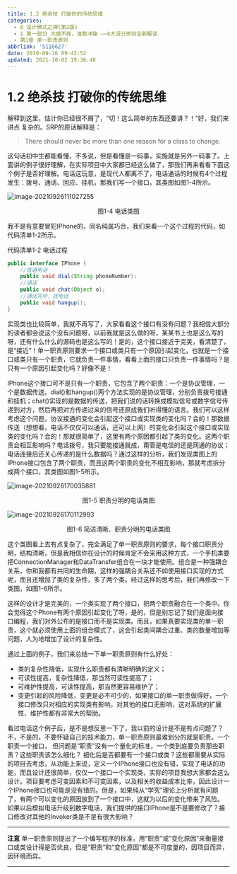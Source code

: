 ```yaml
---
title: 1.2 绝杀技 打破你的传统思维
categories:
  - 8 设计模式之禅(第2版)
  - 1 第一部分 大旗不挥，谁敢冲锋 ——6大设计原则全新解读
  - 第1章 单一职责原则
abbrlink: '5116627'
date: 2019-09-16 09:43:52
updated: 2021-10-02 19:36:48
---
```

# 1.2 绝杀技 打破你的传统思维
解释到这里，估计你已经很不屑了，“切！这么简单的东西还要讲？！”好，我们来讲点 复杂的。SRP的原话解释是：
> There should never be more than one reason for a class to change.

这句话初中生都能看懂，不多说，但是看懂是一码事，实施就是另外一码事了。上面讲的例子很好理解，在实际项目中大家都已经这么做了，那我们再来看看下面这个例子是否好理解。电话这玩意，是现代人都离不了，电话通话的时候有4个过程发生：拨号、通话、回应、挂机，那我们写一个接口，其类图如图1-4所示。

![image-20210926111027255](https://gitee.com/XiaoLan223/images/raw/master/Blog/Sum/20210926111027.png)

<center>图1-4 电话类图</center>

我不是有意要冒犯IPhone的，同名纯属巧合，我们来看一个这个过程的代码，如代码清单1-2所示。

代码清单1-2 电话过程
```java
public interface IPhone { 
    //拨通电话 
    public void dial(String phoneNumber); 
    //通话 
    public void chat(Object o); 
    //通话完毕，挂电话
    public void hangup(); 
}
```
实现类也比较简单，我就不再写了，大家看看这个接口有没有问题？我相信大部分的读者都会说这个没有问题呀，以前我就是这么做的呀，某某书上也是这么写的呀，还有什么什么的源码也是这么写的！是的，这个接口接近于完美，看清楚了，是“接近”！单一职责原则要求一个接口或类只有一个原因引起变化，也就是一个接口或类只有一个职责，它就负责一件事情，看看上面的接口只负责一件事情吗？是只有一个原因引起变化吗？好像不是！

IPhone这个接口可不是只有一个职责，它包含了两个职责：一个是协议管理，一个是数据传送。dial()和hangup()两个方法实现的是协议管理，分别负责拨号接通和挂机；chat()实现的是数据的传送，把我们说的话转换成模拟信号或数字信号传递到对方，然后再把对方传递过来的信号还原成我们听得懂的语言。我们可以这样考虑这个问题，协议接通的变化会引起这个接口或实现类的变化吗？会的！那数据传送（想想看，电话不仅仅可以通话，还可以上网）的变化会引起这个接口或实现类的变化吗？会的！那就很简单了，这里有两个原因都引起了类的变化。这两个职责会相互影响吗？电话拨号，我只要能接通就成，甭管是电信的还是网通的协议；电话连接后还关心传递的是什么数据吗？通过这样的分析，我们发现类图上的IPhone接口包含了两个职责，而且这两个职责的变化不相互影响，那就考虑拆分成两个接口，其类图如图1-5所示。

![image-20210926170035881](https://gitee.com/XiaoLan223/images/raw/master/Blog/Sum/20210926170037.png)
<center>图1-5 职责分明的电话类图</center>

![image-20210926170112993](https://gitee.com/XiaoLan223/images/raw/master/Blog/Sum/20210926170113.png)
<center>图1-6 简洁清晰、职责分明的电话类图</center>

这个类图看上去有点复杂了，完全满足了单一职责原则的要求，每个接口职责分明，结构清晰，但是我相信你在设计的时候肯定不会采用这种方式，一个手机类要把ConnectionManager和DataTransfer组合在一块才能使用。组合是一种强耦合关系，你和我都有共同的生命期，这样的强耦合关系还不如使用接口实现的方式呢，而且还增加了类的复杂性，多了两个类。经过这样的思考后，我们再修改一下类图，如图1-6所示。

这样的设计才是完美的，一个类实现了两个接口，把两个职责融合在一个类中。你会觉得这个Phone有两个原因引起变化了呀，是的，但是别忘记了我们是面向接口编程，我们对外公布的是接口而不是实现类。而且，如果真要实现类的单一职责，这个就必须使用上面的组合模式了，这会引起类间耦合过重、类的数量增加等问题，人为地增加了设计的复杂性。

通过上面的例子，我们来总结一下单一职责原则有什么好处：

- 类的复杂性降低，实现什么职责都有清晰明确的定义；
- 可读性提高，复杂性降低，那当然可读性提高了；
- 可维护性提高，可读性提高，那当然更容易维护了；
- 变更引起的风险降低，变更是必不可少的，如果接口的单一职责做得好，一个接口修改只对相应的实现类有影响，对其他的接口无影响，这对系统的扩展性、维护性都有非常大的帮助。

看过电话这个例子后，是不是想反思一下了，我以前的设计是不是有点问题了？不，不是的，不要怀疑自己的技术能力，单一职责原则最难划分的就是职责。一个职责一个接口， 但问题是“职责”没有一个量化的标准，一个类到底要负责那些职责？这些职责该怎么细化？ 细化后是否都要有一个接口或类？这些都需要从实际的项目去考虑，从功能上来说，定义一个IPhone接口也没有错，实现了电话的功能，而且设计还很简单，仅仅一个接口一个实现类，实际的项目我想大家都会这么设计。项目要考虑可变因素和不可变因素，以及相关的收益成本比率，因此设计一个IPhone接口也可能是没有错的。但是，如果纯从“学究”理论上分析就有问题了，有两个可以变化的原因放到了一个接口中，这就为以后的变化带来了风险。 如果以后模拟电话升级到数字电话，我们提供的接口IPhone是不是要修改了？接口修改对其他的Invoker类是不是有很大影响？

___
**注意** 单一职责原则提出了一个编写程序的标准，用“职责”或“变化原因”来衡量接口或类设计得是否优良，但是“职责”和“变化原因”都是不可度量的，因项目而异，因环境而异。
___

